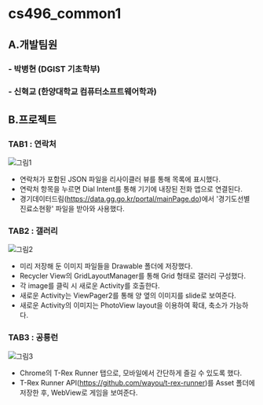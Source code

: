 # cs496_common1 

## A.개발팀원
### - 박병현 (DGIST 기초학부)
### - 신혁교 (한양대학교 컴퓨터소프트웨어학과)

## B.프로젝트
### TAB1 : 연락처
![그림1](https://user-images.githubusercontent.com/107671359/177317754-6957ab30-29d3-4422-921b-bd7c384df7d7.png)
* 연락처가 포함된 JSON 파일을 리사이클러 뷰를 통해 목록에 표시했다.
* 연락처 항목을 누르면 Dial Intent를 통해 기기에 내장된 전화 앱으로 연결된다.
* 경기데이터드림(https://data.gg.go.kr/portal/mainPage.do)에서 '경기도선별진료소현황' 파일을 받아와 사용했다.


### TAB2 : 갤러리
![그림2](https://user-images.githubusercontent.com/107671359/177319279-9f4c5994-b32b-4077-bdc2-a347b66b396b.png)
* 미리 저장해 둔 이미지 파일들을 Drawable 폴더에 저장했다.
* Recycler View의 GridLayoutManager를 통해 Grid 형태로 갤러리 구성했다.
* 각 image를 클릭 시 새로운 Activity를 호출한다.
* 새로운 Activity는 ViewPager2를 통해 양 옆의 이미지를 slide로 보여준다.
* 새로운 Activity의 이미지는 PhotoView layout을 이용하여 확대, 축소가 가능하다.


### TAB3 : 공룡런
![그림3](https://user-images.githubusercontent.com/107671359/177319319-7c4b2595-09d1-4bfc-a7a6-58295cc596f3.png)
* Chrome의 T-Rex Runner 탭으로, 모바일에서 간단하게 즐길 수 있도록 했다.
* T-Rex Runner API(https://github.com/wayou/t-rex-runner)를 Asset 폴더에 저장한 후, WebView로 게임을 보여준다.
